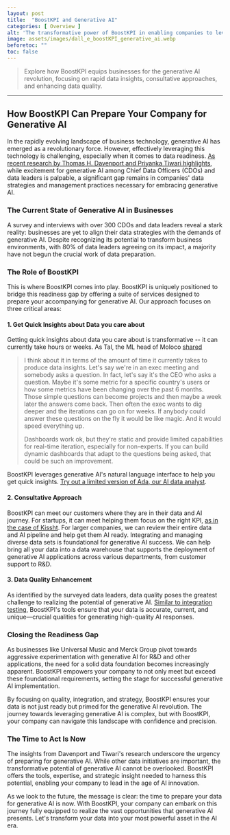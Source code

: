 ```yaml
---
layout: post
title:  "BoostKPI and Generative AI"
categories: [ Overview ]
alt: 'The transformative power of BoostKPI in enabling companies to leverage generative AI effectively'
image: assets/images/dall_e_boostKPI_generative_ai.webp
beforetoc: ""
toc: false
---
```

>Explore how BoostKPI equips businesses for the generative AI revolution, focusing on rapid data insights, consultative approaches, and enhancing data quality.

---

## How BoostKPI Can Prepare Your Company for Generative AI

In the rapidly evolving landscape of business technology, generative AI has emerged as a revolutionary force. However, effectively leveraging this technology is challenging, especially when it comes to data readiness. [As recent research by Thomas H. Davenport and Priyanka Tiwari highlights](https://hbr.org/2024/03/is-your-companys-data-ready-for-generative-ai), while excitement for generative AI among Chief Data Officers (CDOs) and data leaders is palpable, a significant gap remains in companies' data strategies and management practices necessary for embracing generative AI.

### The Current State of Generative AI in Businesses

A survey and interviews with over 300 CDOs and data leaders reveal a stark reality: businesses are yet to align their data strategies with the demands of generative AI. Despite recognizing its potential to transform business environments, with 80% of data leaders agreeing on its impact, a majority have not begun the crucial work of data preparation.

### The Role of BoostKPI

This is where BoostKPI comes into play. BoostKPI is uniquely positioned to bridge this readiness gap by offering a suite of services designed to prepare your accompanying for generative AI. Our approach focuses on three critical areas:

#### 1. **Get Quick Insights about Data you care about**
Getting quick insights about data you care about is transformative -- it can currently take hours or weeks. As Tal, the ML head of Moloco [shared](https://www.askwisdom.ai/blog/data-innovators-tal-shaked)
> I think about it in terms of the amount of time it currently takes to produce data insights. Let's say we're in an exec meeting and somebody asks a question. In fact, let's say it's the CEO who asks a question. Maybe it's some metric for a specific country's users or how some metrics have been changing over the past 6 months. Those simple questions can become projects and then maybe a week later the answers come back. Then often the exec wants to dig deeper and the iterations can go on for weeks. If anybody could answer these questions on the fly it would be like magic. And it would speed everything up.
>
> Dashboards work ok, but they're static and provide limited capabilities for real-time iteration, especially for non-experts. If you can build dynamic dashboards that adapt to the questions being asked, that could be such an improvement.

BoostKPI leverages generative AI's natural language interface to help you get quick insights. [Try out a limited version of Ada, our AI data analyst](https://blog.boostkpi.com/ada-by-boostkpi/).

#### 2. **Consultative Approach**
BoostKPI can meet our customers where they are in their data and AI journey. For startups, it can meet helping them focus on the right KPI, [as in the case of Kissht](https://boostkpi.com/case-studies/Kissht). For larger companies, we can review their entire data and AI pipeline and help get them AI ready. Integrating and managing diverse data sets is foundational for generative AI success. We can help bring all your data into a data warehouse that supports the deployment of generative AI applications across various departments, from customer support to R&D.

#### 3. **Data Quality Enhancement**
As identified by the surveyed data leaders, data quality poses the greatest challenge to realizing the potential of generative AI. [Similar to integration testing](https://blog.boostkpi.com/integration-testing/), BoostKPI's tools ensure that your data is accurate, current, and unique—crucial qualities for generating high-quality AI responses.


### Closing the Readiness Gap

As businesses like Universal Music and Merck Group pivot towards aggressive experimentation with generative AI for R&D and other applications, the need for a solid data foundation becomes increasingly apparent. BoostKPI empowers your company to not only meet but exceed these foundational requirements, setting the stage for successful generative AI implementation.

By focusing on quality, integration, and strategy, BoostKPI ensures your data is not just ready but primed for the generative AI revolution. The journey towards leveraging generative AI is complex, but with BoostKPI, your company can navigate this landscape with confidence and precision.

### The Time to Act Is Now

The insights from Davenport and Tiwari's research underscore the urgency of preparing for generative AI. While other data initiatives are important, the transformative potential of generative AI cannot be overlooked. BoostKPI offers the tools, expertise, and strategic insight needed to harness this potential, enabling your company to lead in the age of AI innovation.

As we look to the future, the message is clear: the time to prepare your data for generative AI is now. With BoostKPI, your company can embark on this journey fully equipped to realize the vast opportunities that generative AI presents. Let's transform your data into your most powerful asset in the AI era.
